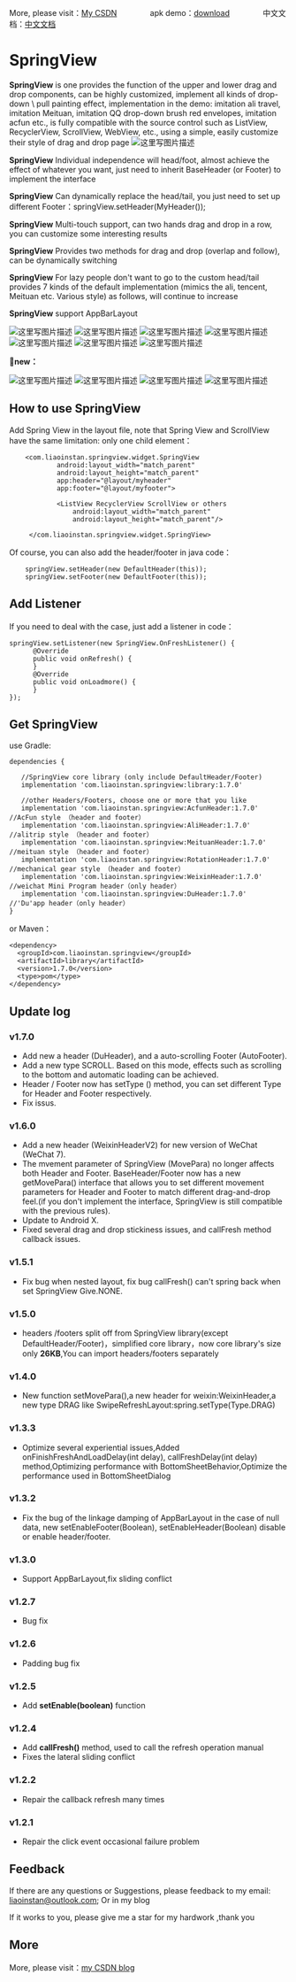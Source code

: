 More, please visit：[My CSDN](http://blog.csdn.net/liaoinstan/article/details/51023907)  　　　　apk demo：[download](https://github.com/liaoinstan/SpringView/blob/master/apk/DemoSpring-1.7.0-release.apk?raw=true)  　　　　中文文档：[中文文档](https://github.com/liaoinstan/SpringView/blob/master/README_CN.md)

SpringView
=====
**SpringView**  is one provides the function of the upper and lower drag and drop components, can be highly customized, implement all kinds of drop-down \ pull painting effect, implementation in the demo: imitation ali travel, imitation Meituan, imitation QQ drop-down brush red envelopes, imitation acfun etc., is fully compatible with the source control such as ListView, RecyclerView, ScrollView, WebView, etc., using a simple, easily customize their style of drag and drop page
![这里写图片描述](https://github.com/liaoinstan/SpringView/blob/master/screenshot/springview.png)

**SpringView** Individual independence will head/foot,  almost achieve the effect of whatever you want, just need to inherit BaseHeader (or Footer) to implement the interface

**SpringView** Can dynamically replace the head/tail, you just need to set up different Footer：springView.setHeader(MyHeader());

**SpringView** Multi-touch support, can two hands drag and drop in a row, you can customize some interesting results

**SpringView** Provides two methods for drag and drop (overlap and follow), can be dynamically switching

**SpringView** For lazy people don't want to go to the custom head/tail provides 7 kinds of the default implementation (mimics the ali, tencent, Meituan etc. Various style) as follows, will continue to increase

**SpringView** support AppBarLayout
 
 
![这里写图片描述](https://github.com/liaoinstan/SpringView/blob/master/screenshot/1459212323072_s.gif) ![这里写图片描述](https://github.com/liaoinstan/SpringView/blob/master/screenshot/1459212372609_s.gif)
![这里写图片描述](https://github.com/liaoinstan/SpringView/blob/master/screenshot/1459212462800_s.gif) ![这里写图片描述](https://github.com/liaoinstan/SpringView/blob/master/screenshot/1459212485237_s.gif)
![这里写图片描述](https://github.com/liaoinstan/SpringView/blob/master/screenshot/1459212517801_s.gif) ![这里写图片描述](https://github.com/liaoinstan/SpringView/blob/master/screenshot/1459212658972_s.gif)
![这里写图片描述](https://github.com/liaoinstan/SpringView/blob/master/screenshot/1459212769245_s.gif) 

**📌new：** 

![这里写图片描述](https://github.com/liaoinstan/SpringView/blob/master/screenshot/weixin_header_s.gif) ![这里写图片描述](https://github.com/liaoinstan/SpringView/blob/master/screenshot/weixin_header_v2_s.gif)
![这里写图片描述](https://github.com/liaoinstan/SpringView/blob/master/screenshot/auto_footer_s.gif) ![这里写图片描述](https://github.com/liaoinstan/SpringView/blob/master/screenshot/du_header_s.gif)

**How to use SpringView**
--------

Add Spring View in the layout file, note that Spring View and ScrollView have the same limitation: only one child element：

```
	<com.liaoinstan.springview.widget.SpringView
            android:layout_width="match_parent"
            android:layout_height="match_parent"
            app:header="@layout/myheader"
            app:footer="@layout/myfooter">

            <ListView RecyclerView ScrollView or others
                android:layout_width="match_parent"
                android:layout_height="match_parent"/>

     </com.liaoinstan.springview.widget.SpringView>
```
Of course, you can also add the header/footer in java code：

```
	springView.setHeader(new DefaultHeader(this));
	springView.setFooter(new DefaultFooter(this));
```

**Add Listener**
--------
If you need to deal with the case, just add a listener in code：

```
springView.setListener(new SpringView.OnFreshListener() {
      @Override
      public void onRefresh() {
      }
      @Override
      public void onLoadmore() {
      }
});
```

**Get SpringView**
--------
use Gradle:
```
dependencies {

   //SpringView core library (only include DefaultHeader/Footer)
   implementation 'com.liaoinstan.springview:library:1.7.0'

   //other Headers/Footers, choose one or more that you like
   implementation 'com.liaoinstan.springview:AcfunHeader:1.7.0'         //AcFun style （header and footer）
   implementation 'com.liaoinstan.springview:AliHeader:1.7.0'           //alitrip style （header and footer）
   implementation 'com.liaoinstan.springview:MeituanHeader:1.7.0'       //meituan style （header and footer）
   implementation 'com.liaoinstan.springview:RotationHeader:1.7.0'      //mechanical gear style （header and footer）
   implementation 'com.liaoinstan.springview:WeixinHeader:1.7.0'        //weichat Mini Program header（only header）
   implementation 'com.liaoinstan.springview:DuHeader:1.7.0'		//'Du'app header（only header）
}
```
or Maven：
```
<dependency>
  <groupId>com.liaoinstan.springview</groupId>
  <artifactId>library</artifactId>
  <version>1.7.0</version>
  <type>pom</type>
</dependency>
```


**Update log**
--------
### **v1.7.0**
- Add new a header (DuHeader), and a auto-scrolling Footer (AutoFooter).
- Add a new type SCROLL. Based on this mode, effects such as scrolling to the bottom and automatic loading can be achieved.
- Header / Footer now has setType () method, you can set different Type for Header and Footer respectively.
- Fix issus.
 
### **v1.6.0**
- Add a new header (WeixinHeaderV2) for new version of WeChat (WeChat 7).
- The mvement parameter of SpringView (MovePara) no longer affects both Header and Footer. BaseHeader/Footer now has a new getMovePara() interface that allows you to set different movement parameters for Header and Footer to match different drag-and-drop feel.(if you don't implement the interface, SpringView is still compatible with the previous rules).
- Update to Android X.
- Fixed several drag and drop stickiness issues, and callFresh method callback issues.
 
### **v1.5.1**
 - Fix bug when nested layout, fix bug callFresh() can't spring back when set SpringView Give.NONE.

### **v1.5.0**
 - headers /footers split off from SpringView library(except DefaultHeader/Footer)，simplified core library，now core library's size only **26KB**,You can import headers/footers separately

### **v1.4.0**
 - New function setMovePara(),a new header for weixin:WeixinHeader,a new type DRAG like SwipeRefreshLayout:spring.setType(Type.DRAG)

### **v1.3.3**
 - Optimize several experiential issues,Added onFinishFreshAndLoadDelay(int delay), callFreshDelay(int delay) method,Optimizing performance with BottomSheetBehavior,Optimize the performance used in BottomSheetDialog

### **v1.3.2**
 - Fix the bug of the linkage damping of AppBarLayout in the case of null data,
new setEnableFooter(Boolean), setEnableHeader(Boolean) disable or enable header/footer.
 
### **v1.3.0**
 - Support AppBarLayout,fix sliding conflict

### **v1.2.7**
 - Bug fix

### **v1.2.6**
 - Padding bug fix

### **v1.2.5**
 - Add **setEnable(boolean)** function

### **v1.2.4**

 - Add **callFresh()** method, used to call the refresh operation manual
 - Fixes the lateral sliding conflict

### **v1.2.2**
 - Repair the callback refresh many times

### **v1.2.1**
 - Repair the click event occasional failure problem


**Feedback**
--------
If there are any questions or Suggestions, please feedback to my email: liaoinstan@outlook.com;
Or in my blog

If it works to you, please give me a star for my hardwork ,thank you

**More**
--------
More, please visit：[my CSDN blog](http://blog.csdn.net/liaoinstan)
